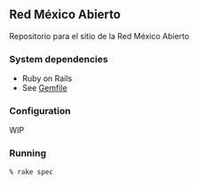 ## Red México Abierto

Repositorio para el sitio de la Red México Abierto

### System dependencies

- Ruby on Rails
- See [Gemfile](https://github.com/mxabierto/red-mx-abierto/blob/master/Gemfile)

### Configuration

WIP

### Running

```
% rake spec
```
